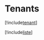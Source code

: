 # Tenants

[!include[tenant](tenants.tenant.autogen.md)]

[!include[liste](tenants.liste.autogen.md)]






































